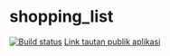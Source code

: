 # shopping_list

[![Build status](https://build.appcenter.ms/v0.1/apps/8ec0b039-033b-49bf-b92a-e078583187bc/branches/master/badge)](https://appcenter.ms)
[Link tautan publik aplikasi](https://install.appcenter.ms/orgs/pvt-tests/apps/shopping-list/distribution_groups/public)
